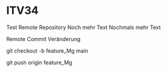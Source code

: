 # ITV34
Test Remote Repository
Noch mehr Text
Nochmals mehr Text

Remote Commit Veränderung

git checkout -b feature_Mg main

git push origin feature_Mg